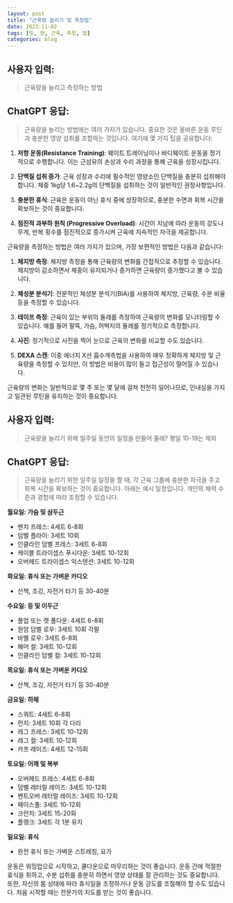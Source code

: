 ```yaml
---
layout: post
title: "근육량 늘리기 및 측정법"
date: 2023-11-02
tags: [및, 량, 근육, 측정, 법]
categories: blog
---
```


## 사용자 입력:
> 근육량을 늘리고 측정하는 방법

## ChatGPT 응답:
> 근육량을 늘리는 방법에는 여러 가지가 있습니다. 중요한 것은 올바른 운동 루틴과 충분한 영양 섭취를 조합하는 것입니다. 여기에 몇 가지 팁을 공유합니다:

1. **저항 운동(Resistance Training)**: 웨이트 트레이닝이나 바디웨이트 운동을 정기적으로 수행합니다. 이는 근섬유의 손상과 수리 과정을 통해 근육을 성장시킵니다.

2. **단백질 섭취 증가**: 근육 성장과 수리에 필수적인 영양소인 단백질을 충분히 섭취해야 합니다. 체중 1kg당 1.6~2.2g의 단백질을 섭취하는 것이 일반적인 권장사항입니다.

3. **충분한 휴식**: 근육은 운동이 아닌 휴식 중에 성장하므로, 충분한 수면과 회복 시간을 확보하는 것이 중요합니다.

4. **점진적 과부하 원칙 (Progressive Overload)**: 시간이 지남에 따라 운동의 강도나 무게, 반복 횟수를 점진적으로 증가시켜 근육에 지속적인 자극을 제공합니다.

근육량을 측정하는 방법은 여러 가지가 있으며, 가장 보편적인 방법은 다음과 같습니다:

1. **체지방 측정**: 체지방 측정을 통해 근육량의 변화를 간접적으로 추정할 수 있습니다. 체지방이 감소하면서 체중이 유지되거나 증가하면 근육량이 증가했다고 볼 수 있습니다.

2. **체성분 분석기**: 전문적인 체성분 분석기(BIA)를 사용하여 체지방, 근육량, 수분 비율 등을 측정할 수 있습니다.

3. **테이프 측정**: 근육이 있는 부위의 둘레를 측정하여 근육량의 변화를 모니터링할 수 있습니다. 예를 들어 팔뚝, 가슴, 허벅지의 둘레를 정기적으로 측정합니다.

4. **사진**: 정기적으로 사진을 찍어 눈으로 근육의 변화를 비교할 수도 있습니다.

5. **DEXA 스캔**: 이중 에너지 X선 흡수계측법을 사용하여 매우 정확하게 체지방 및 근육량을 측정할 수 있지만, 이 방법은 비용이 많이 들고 접근성이 떨어질 수 있습니다.

근육량의 변화는 일반적으로 몇 주 또는 몇 달에 걸쳐 천천히 일어나므로, 인내심을 가지고 일관된 루틴을 유지하는 것이 중요합니다.

## 사용자 입력:
> 근육량을 늘리기 위해 일주일 동안의 일정을 만들어 줄래? 평일 10-19는 제외

## ChatGPT 응답:
> 근육량을 늘리기 위한 일주일 일정을 짤 때, 각 근육 그룹에 충분한 자극을 주고 회복 시간을 확보하는 것이 중요합니다. 아래는 예시 일정입니다. 개인의 체력 수준과 경험에 따라 조정할 수 있습니다.

**월요일: 가슴 및 삼두근**
- 벤치 프레스: 4세트 6-8회
- 덤벨 플라이: 3세트 10회
- 인클라인 덤벨 프레스: 3세트 6-8회
- 케이블 트라이셉스 푸시다운: 3세트 10-12회
- 오버헤드 트라이셉스 익스텐션: 3세트 10-12회

**화요일: 휴식 또는 가벼운 카디오**
- 산책, 조깅, 자전거 타기 등 30-40분

**수요일: 등 및 이두근**
- 풀업 또는 랫 풀다운: 4세트 6-8회
- 원암 덤벨 로우: 3세트 10회 각팔
- 바벨 로우: 3세트 6-8회
- 해머 컬: 3세트 10-12회
- 인클라인 덤벨 컬: 3세트 10-12회

**목요일: 휴식 또는 가벼운 카디오**
- 산책, 조깅, 자전거 타기 등 30-40분

**금요일: 하체**
- 스쿼트: 4세트 6-8회
- 런지: 3세트 10회 각 다리
- 레그 프레스: 3세트 10-12회
- 레그 컬: 3세트 10-12회
- 카프 레이즈: 4세트 12-15회

**토요일: 어깨 및 복부**
- 오버헤드 프레스: 4세트 6-8회
- 덤벨 레터럴 레이즈: 3세트 10-12회
- 벤트오버 레터럴 레이즈: 3세트 10-12회
- 페이스풀: 3세트 10-12회
- 크런치: 3세트 15-20회
- 플랭크: 3세트 각 1분 유지

**일요일: 휴식**
- 완전 휴식 또는 가벼운 스트레칭, 요가

운동은 워밍업으로 시작하고, 쿨다운으로 마무리하는 것이 좋습니다. 운동 간에 적절한 휴식을 취하고, 수분 섭취를 충분히 하면서 영양 상태를 잘 관리하는 것도 중요합니다. 또한, 자신의 몸 상태에 따라 휴식일을 조정하거나 운동 강도를 조절해야 할 수도 있습니다. 처음 시작할 때는 전문가의 지도를 받는 것이 좋습니다.

